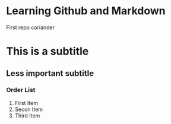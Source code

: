 # Learning Github and Markdown
First repo coriander

# This is a subtitle

## Less important subtitle

### Order List
1. First Item
2. Secon Item
3. Third Item
